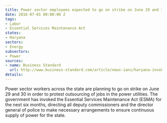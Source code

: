 ```yaml
---
title: Power sector employees expected to go on strike on June 29 and 30
date: 2016-07-01 00:00:00 Z
tags:
- Labor
- Essential Services Maintenance Act
states:
- Haryana
sectors:
- Energy
subsectors:
- Power
sources:
- name: Business Standard
  url: http://www.business-standard.com/article/news-ians/haryana-invokes-esma-as-power-workers-plan-strike-116062401168_1.html
details: 
---
```


Power sector workers across the state are planning to go on strike on June 29 and 30 in order to protest outsourcing of jobs in the power utilities. The government has invoked the Essential Services Maintenance Act (ESMA) for the next six months, directing all deputy commissioners and the director general of police to make necessary arrangements to ensure continuous supply of power for the state.
